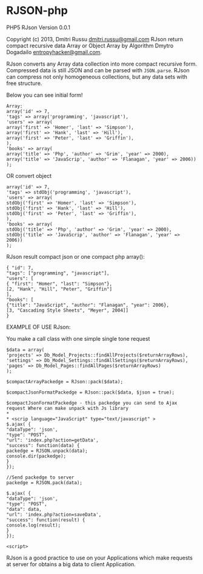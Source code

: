 RJSON-php
=========

PHP5 RJson Version 0.0.1

Copyright (c) 2013, Dmitri Russu <dmitri.russu@gmail.com>
RJson return compact recursive data Array or Object Array by Algorithm Dmytro Dogadailo <entropyhacker@gmail.com>.

RJson converts any Array data collection into more compact recursive
form. Compressed data is still JSON and can be parsed with `JSON.parse`. RJson
can compress not only homogeneous collections, but any data sets with free
structure.

Below you can see initial form!

    Array:
    array('id' => 7,
    'tags' => array('programming', 'javascript'),
    'users' => array(
    array('first' => 'Homer', 'last' => 'Simpson'),
    array('first' => 'Hank', 'last' => 'Hill'),
    array('first' => 'Peter', 'last' => 'Griffin'),
    ),
    'books' => array(
    array('title' => 'Php', 'author' => 'Grim', 'year' => 2000),
    array('title' => 'JavaScrip', 'author' => 'Flanagan', 'year' => 2006))
    );

OR convert object

    array('id' => 7,
    'tags' => stdObj('programming', 'javascript'),
    'users' => array(
    stdObj('first' => 'Homer', 'last' => 'Simpson'),
    stdObj('first' => 'Hank', 'last' => 'Hill'),
    stdObj('first' => 'Peter', 'last' => 'Griffin'),
    ),
    'books' => array(
    stdObj('title' => 'Php', 'author' => 'Grim', 'year' => 2000),
    stdObj('title' => 'JavaScrip', 'author' => 'Flanagan', 'year' => 2006))
    );


RJson result compact json or one compact php array():


    { "id": 7,
    "tags": ["programming", "javascript"],
    "users": [
    { "first": "Homer", "last": "Simpson"},
    [2, "Hank", "Hill", "Peter", "Griffin"]
    ],
    "books": [
    {"title": "JavaScript", "author": "Flanagan", "year": 2006},
    [3, "Cascading Style Sheets", "Meyer", 2004]]
    }

EXAMPLE OF USE RJson:

You make a call class with one simple single tone request

    $data = array(
    'projects' => Db_Model_Projects::findAllProjects($returnArrayRows),
    'settings' => Db_Model_Settings::findAllSettings($returnArrayRows),
    'pages' => Db_Model_Pages::findAllPages($returnArrayRows)
    );

    $compactArrayPackedge = RJson::pack($data);
    
    $compactJsonFormatPackedge = RJson::pack($data, $json = true);
    
    $compactJsonFormatPackedge - this packedge you can send to Ajax request Where can make unpack with Js library
    *
    * <scrip language="JavaScript" type="text/javascript" >
    $.ajax( {
    "dataType": 'json',
    "type": "POST",
    "url": 'index.php?action=getData',
    "success": function(data) {
    packedge = RJSON.unpack(data);
    console.dir(packedge);
    }
    });
    
    //Send packedge to server
    packedge = RJSON.pack(data);
    
    $.ajax( {
    "dataType": 'json',
    "type": "POST",
    "data": data,
    "url": 'index.php?action=saveData',
    "success": function(result) {
    console.log(result);
    }
    });
    
    <script>

RJson is a good practice to use on your Applications which make requests at server for obtains a big data
to client Application.
